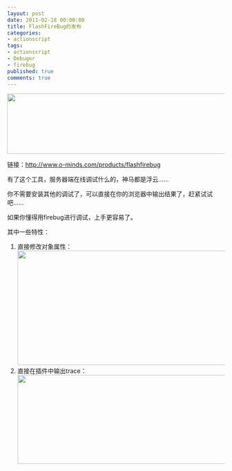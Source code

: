 ```yaml
---
layout: post
date: 2011-02-18 00:00:00
title: FlashFireBug的发布
categories:
- actionscript
tags:
- actionscript
- Debuger
- firebug
published: true
comments: true
---
```

<p><p style="text-align: center;"><a href="http://www.o-minds.com/products/flashfirebug" target="_blank"><img class="size-full wp-image-816 aligncenter" title="201102181" src="{{site.url}}/media/2011/02/201102181.jpg" alt="" width="527" height="140" /></a></p>
链接：<a href="http://www.o-minds.com/products/flashfirebug">http://www.o-minds.com/products/flashfirebug</a></p>

<p>有了这个工具，服务器端在线调试什么的，神马都是浮云……</p>

<p>你不需要安装其他的调试了，可以直接在你的浏览器中输出结果了，赶紧试试吧……</p>

<p>如果你懂得用firebug进行调试，上手更容易了。</p>

<p>其中一些特性：
<ol>
	<li>直接修改对象属性：
<a href="{{site.url}}/media/2011/02/view_change_object_properties.jpg"><img class="alignnone size-full wp-image-818" title="view_change_object_properties" src="{{site.url}}/media/2011/02/view_change_object_properties.jpg" alt="" width="619" height="265" /></a></li>
	<li>直接在插件中输出trace：
<a href="{{site.url}}/media/2011/02/trace_output.jpg"><img class="alignnone size-full wp-image-817" title="trace_output" src="{{site.url}}/media/2011/02/trace_output.jpg" alt="" width="555" height="206" /></a></li>
</ol></p>
